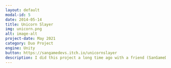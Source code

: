 ```yaml
---
layout: default
modal-id: 5
date: 2014-05-14
title: Unicorn Slayer
img: unicorn.png
alt: image-alt
project-date: May 2021
category: Duo Project
engine: Unity
button: https://sangamedevs.itch.io/unicornslayer
description: I did this project a long time ago with a friend (SanGameDev) from college, one of the first games we have ever made in our career, good enough to show where we started as developers almost 4 years ago.
---
```


